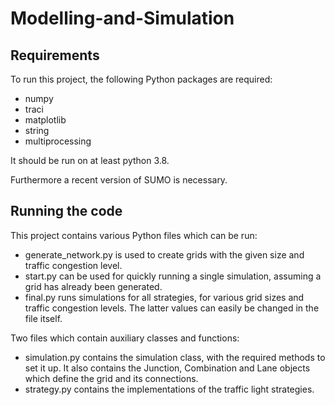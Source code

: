 # Modelling-and-Simulation

## Requirements

To run this project, the following Python packages are required:

- numpy
- traci
- matplotlib
- string
- multiprocessing

It should be run on at least python 3.8.

Furthermore a recent version of SUMO is necessary.

## Running the code

This project contains various Python files which can be run: 

- generate_network.py is used to create grids with the given size and traffic congestion level.
- start.py can be used for quickly running a single simulation, assuming a grid has already been generated.
- final.py runs simulations for all strategies, for various grid sizes and traffic congestion levels. The latter values can easily be changed in the file itself.

Two files which contain auxiliary classes and functions: 

- simulation.py contains the simulation class, with the required methods to set it up. It also contains the Junction, Combination and Lane objects which define the grid and its connections. 
- strategy.py contains the implementations of the traffic light strategies. 
